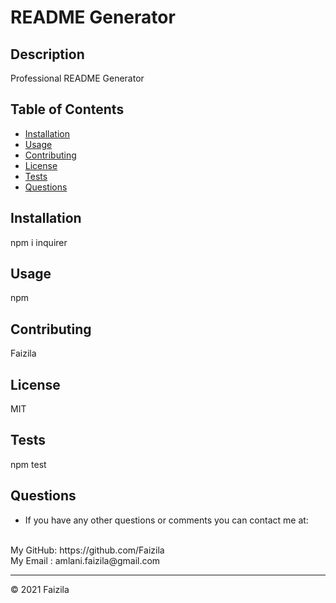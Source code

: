 # README Generator

  ## Description
  Professional README Generator

  ## Table of Contents

  * [Installation](#installation)
  * [Usage](#usage)
  * [Contributing](#contributing)
  * [License](#license)
  * [Tests](#tests)
  * [Questions](#questions)

  ## Installation
  npm i inquirer

  ## Usage
  npm
      
  ## Contributing
  Faizila

  ## License
  MIT
  
  ## Tests
  npm test

  
  ## Questions
  - If you have any other questions or comments you can contact me at:
   <br>
   My GitHub: https://github.com/Faizila
   <br>
   My Email : amlani.faizila@gmail.com

  ---
© 2021 Faizila
  

